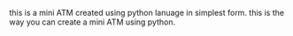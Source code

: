 this is a mini ATM created using python lanuage in simplest form.
this is the way you can create a mini ATM using python.
